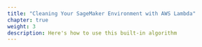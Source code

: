 ```yaml
---
title: "Cleaning Your SageMaker Environment with AWS Lambda"
chapter: true
weight: 3
description: Here's how to use this built-in algorithm
---
```



